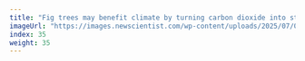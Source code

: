 ```yaml
---
title: "Fig trees may benefit climate by turning carbon dioxide into stone"
imageUrl: "https://images.newscientist.com/wp-content/uploads/2025/07/04115335/SEI_257617955.jpg?width=788"
index: 35
weight: 35
---
```

